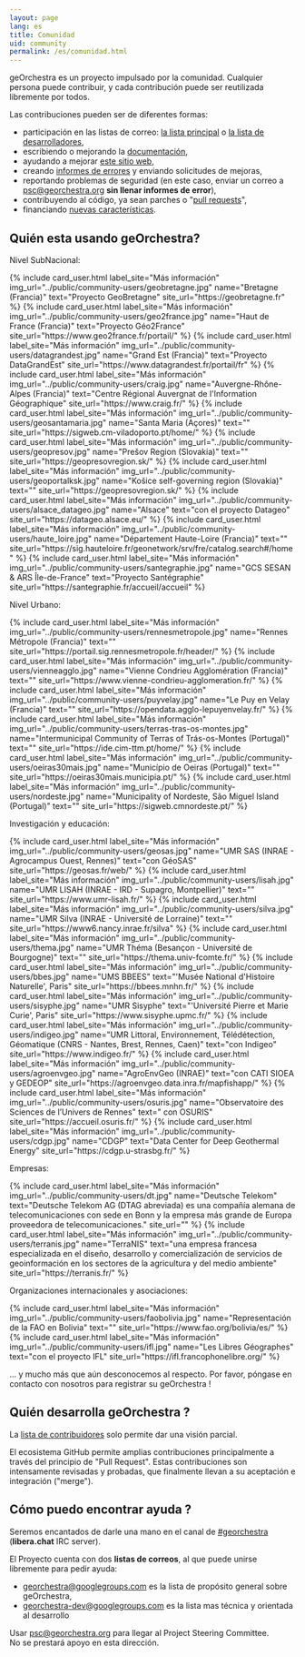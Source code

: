 ```yaml
---
layout: page
lang: es
title: Comunidad
uid: community
permalink: /es/comunidad.html
---
```


geOrchestra es un proyecto impulsado por la comunidad. Cualquier persona puede contribuir, y cada contribución puede ser reutilizada libremente por todos.

Las contribuciones pueden ser de diferentes formas:

 * participación en las listas de correo: [la lista principal](https://groups.google.com/g/georchestra?hl=es) o [la lista de desarrolladores](https://groups.google.com/g/georchestra-dev?hl=es),
 * escribiendo o mejorando la  [documentación](https://github.com/georchestra/georchestra/blob/master/README.md),
 * ayudando a mejorar [este sitio web](https://github.com/georchestra/georchestra.github.io),
 * creando [informes de errores](https://github.com/georchestra/georchestra/issues) y enviando solicitudes de mejoras,
 * reportando problemas de seguridad (en este caso, enviar un correo a <psc@georchestra.org> **sin llenar informes de error**),
 * contribuyendo al código, ya sean parches o "[pull requests](https://help.github.com/articles/creating-a-pull-request)",
 * financiando [nuevas características](https://github.com/georchestra/georchestra/issues?direction=desc&labels=enhancement&page=1&sort=updated&state=open).


## Quién esta usando geOrchestra?

Nivel SubNacional:

<div class="row">
  {% include card_user.html label_site="Más información" img_url="../public/community-users/geobretagne.jpg" name="Bretagne (Francia)" text="Proyecto GeoBretagne" site_url="https://geobretagne.fr" %}
  {% include card_user.html label_site="Más información" img_url="../public/community-users/geo2france.jpg" name="Haut de France (Francia)" text="Proyecto Géo2France" site_url="https://www.geo2france.fr/portail/" %}
  {% include card_user.html label_site="Más información" img_url="../public/community-users/datagrandest.jpg" name="Grand Est (Francia)" text="Proyecto DataGrandEst" site_url="https://www.datagrandest.fr/portail/fr" %}
  {% include card_user.html label_site="Más información" img_url="../public/community-users/craig.jpg" name="Auvergne-Rhône-Alpes (Francia)" text="Centre Régional Auvergnat de l'Information Géographique" site_url="https://www.craig.fr/" %}
  {% include card_user.html label_site="Más información" img_url="../public/community-users/geosantamaria.jpg" name="Santa Maria (Açores)" text="" site_url="https://sigweb.cm-viladoporto.pt/home/" %}
  {% include card_user.html label_site="Más información" img_url="../public/community-users/geopresov.jpg" name="Prešov Region (Slovakia)" text="" site_url="https://geopresovregion.sk/" %}
  {% include card_user.html label_site="Más información" img_url="../public/community-users/geoportalksk.jpg" name="Košice self-governing region (Slovakia)" text="" site_url="https://geopresovregion.sk/" %}
  {% include card_user.html label_site="Más información" img_url="../public/community-users/alsace_datageo.jpg" name="Alsace" text="con el proyecto Datageo" site_url="https://datageo.alsace.eu/" %}
  {% include card_user.html label_site="Más información" img_url="../public/community-users/haute_loire.jpg" name="Département Haute-Loire (Francia)" text="" site_url="https://sig.hauteloire.fr/geonetwork/srv/fre/catalog.search#/home" %}   
  {% include card_user.html label_site="Más información" img_url="../public/community-users/santegraphie.jpg" name="GCS SESAN & ARS Île-de-France" text="Proyecto Santégraphie" site_url="https://santegraphie.fr/accueil/accueil" %}
</div>

Nivel Urbano:

 <div class="row">
  {% include card_user.html label_site="Más información" img_url="../public/community-users/rennesmetropole.jpg" name="Rennes Métropole (Francia)" text="" site_url="https://portail.sig.rennesmetropole.fr/header/" %}
  {% include card_user.html label_site="Más información" img_url="../public/community-users/vienneagglo.jpg" name="Vienne Condrieu Agglomération (Francia)" text="" site_url="https://www.vienne-condrieu-agglomeration.fr/" %}
  {% include card_user.html label_site="Más información" img_url="../public/community-users/puyvelay.jpg" name="Le Puy en Velay (Francia)" text="" site_url="https://opendata.agglo-lepuyenvelay.fr/" %}
  {% include card_user.html label_site="Más información" img_url="../public/community-users/terras-tras-os-montes.jpg" name="Intermunicipal Community of Terras of Trás-os-Montes (Portugal)" text="" site_url="https://ide.cim-ttm.pt/home/" %}
  {% include card_user.html label_site="Más información" img_url="../public/community-users/oeiras30mais.jpg" name="Município de Oeiras (Portugal)" text="" site_url="https://oeiras30mais.municipia.pt/" %}
  {% include card_user.html label_site="Más información" img_url="../public/community-users/nordeste.jpg" name="Municipality of Nordeste, São Miguel Island (Portugal)" text="" site_url="https://sigweb.cmnordeste.pt/" %}
</div>

Investigación y educación:

<div class="row">
  {% include card_user.html label_site="Más información" img_url="../public/community-users/geosas.jpg" name="UMR SAS (INRAE - Agrocampus Ouest, Rennes)" text="con GéoSAS" site_url="https://geosas.fr/web/" %}
  {% include card_user.html label_site="Más información" img_url="../public/community-users/lisah.jpg" name="UMR LISAH (INRAE - IRD - Supagro, Montpellier)" text="" site_url="https://www.umr-lisah.fr/" %}
  {% include card_user.html label_site="Más información" img_url="../public/community-users/silva.jpg" name="UMR Silva (INRAE - Université de Lorraine)" text="" site_url="https://www6.nancy.inrae.fr/silva" %}
  {% include card_user.html label_site="Más información" img_url="../public/community-users/thema.jpg" name="UMR Théma (Besançon - Université de Bourgogne)" text="" site_url="https://thema.univ-fcomte.fr/" %}
  {% include card_user.html label_site="Más información" img_url="../public/community-users/bbes.jpg" name="UMS BBEES" text="'Musée National d'Histoire Naturelle', Paris" site_url="https://bbees.mnhn.fr/" %}
  {% include card_user.html label_site="Más información" img_url="../public/community-users/sisyphe.jpg" name="UMR Sisyphe" text="'Université Pierre et Marie Curie', Paris" site_url="https://www.sisyphe.upmc.fr/" %}
  {% include card_user.html label_site="Más información" img_url="../public/community-users/indigeo.jpg" name="UMR Littoral, Environnement, Télédétection, Géomatique (CNRS - Nantes, Brest, Rennes, Caen)" text="con Indigeo" site_url="https://www.indigeo.fr/" %}  
   {% include card_user.html label_site="Más información" img_url="../public/community-users/agroenvgeo.jpg" name="AgroEnvGeo (INRAE)" text="con CATI SIOEA y GEDEOP" site_url="https://agroenvgeo.data.inra.fr/mapfishapp/" %}
   {% include card_user.html label_site="Más información" img_url="../public/community-users/osuris.jpg" name="Observatoire des Sciences de l’Univers de Rennes" text=" con OSURIS" site_url="https://accueil.osuris.fr/" %}
   {% include card_user.html label_site="Más información" img_url="../public/community-users/cdgp.jpg" name="CDGP" text="Data Center for Deep Geothermal Energy" site_url="https://cdgp.u-strasbg.fr/" %}
</div>

Empresas:

<div class="row">
  {% include card_user.html label_site="Más información" img_url="../public/community-users/dt.jpg" name="Deutsche Telekom" text="Deutsche Telekom AG (DTAG abreviada) es una compañía alemana de telecomunicaciones con sede en Bonn y la empresa más grande de Europa proveedora de telecomunicaciones." site_url="" %}
  {% include card_user.html label_site="Más información" img_url="../public/community-users/terranis.jpg" name="TerraNIS" text="una empresa francesa especializada en el diseño, desarrollo y comercialización de servicios de geoinformación en los sectores de la agricultura y del medio ambiente" site_url="https://terranis.fr/" %}
</div>

Organizaciones internacionales y asociaciones:

<div class="row">
  {% include card_user.html label_site="Más información" img_url="../public/community-users/faobolivia.jpg" name="Representación de la FAO en Bolivia" text="" site_url="https://www.fao.org/bolivia/es/" %}  
  {% include card_user.html label_site="Más información" img_url="../public/community-users/ifl.jpg" name="Les Libres Géographes" text="con el proyecto IFL" site_url="https://ifl.francophonelibre.org/" %}
</div>

... y mucho más que aún desconocemos al respecto. Por favor, póngase en contacto con nosotros para registrar su geOrchestra !


## Quién desarrolla geOrchestra ?


La [lista de contribuidores](https://github.com/orgs/georchestra/people) solo permite dar una visión parcial.

El ecosistema GitHub permite amplias contribuciones principalmente a través del principio de "Pull Request". Estas contribuciones son intensamente revisadas y probadas, que finalmente llevan a su aceptación e integración ("merge").


## Cómo puedo encontrar ayuda ?

Seremos encantados de darle una mano en el canal de [#georchestra](https://kiwiirc.com/client/irc.libera.chat/georchestra) (**libera.chat** IRC server).

El Proyecto cuenta con dos **listas de correos**, al que puede unirse libremente para pedir ayuda:

 * [georchestra@googlegroups.com](https://groups.google.com/group/georchestra?hl=fr) es la lista de propósito general sobre geOrchestra,
 * [georchestra-dev@googlegroups.com](https://groups.google.com/group/georchestra-dev?hl=fr) es la lista mas técnica y orientada al desarrollo

Usar psc@georchestra.org para llegar al Project Steering Committee.<br />
No se prestará apoyo en esta dirección.
